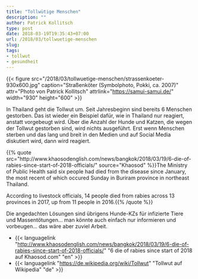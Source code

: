 ```yaml
---
title: "Tollwütige Menschen"
description: ""
author: Patrick Kollitsch
type: post
date: 2018-03-19T19:35:43+07:00
url: /2018/03/tollwuetige-menschen
slug:
tags:
- tollwut
- gesundheit
---
```

{{< figure src="/2018/03/tollwuetige-menschen/strassenkoeter-930x600.jpg" caption="Straßenköter (Symbolphoto, Pokki, ca. 2007)" attr="Photo von Patrick Kollitsch" attrlink="https://samui-samui.de/" width="930" height="600" >}}

In Thailand geht die Tollwut um. Seit Jahresbeginn sind bereits 6 Menschen gestorben. Das ist wieder ein Beispiel dafür, wie in Thailand nur reagiert, anstatt vorgebeugt wird. Über die Anzahl der Hunde und Katzen, die wegen der Tollwut gestorben sind, wird nichts ausgeführt. Erst wenn Menschen sterben und das lang und breit in den Medien und auf Social Media diskutiert wird, dann wird reagiert. 

<div>{{% quote src="http://www.khaosodenglish.com/news/bangkok/2018/03/19/6-die-of-rabies-since-start-of-2018-officials/" source="Khaosod" %}}The Ministry of Public Health said six people had died from the disease since January, the most recent of which occured Sunday in Buriram province in northeast Thailand.

According to livestock officials, 14 people died from rabies across 13 provinces in 2017, up from 11 people in 2016.{{% /quote %}}</div>

Die angedachten L&ouml;sungen sind &uuml;brigens Hunde-KZs f&uuml;r infizierte Tiere und Massent&ouml;tungen... man k&ouml;nnte auch einfach nur informieren und vorbeugen... das w&auml;re aber zuviel Arbeit.

- {{< languagelink "http://www.khaosodenglish.com/news/bangkok/2018/03/19/6-die-of-rabies-since-start-of-2018-officials/" "6 die of rabies since start of 2018 auf Khaosod.com" "en" >}}
- {{< languagelink "https://de.wikipedia.org/wiki/Tollwut" "Tollwut auf Wikipedia" "de" >}}